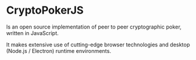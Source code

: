 # CryptoPokerJS

Is an open source implementation of peer to peer cryptographic poker, written in JavaScript.

It makes extensive use of cutting-edge browser technologies and desktop (Node.js / Electron) runtime environments.
